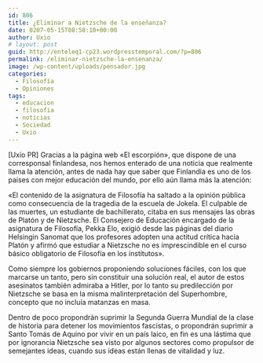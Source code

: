 ```yaml
---
id: 806
title: ¿Eliminar a Nietzsche de la enseñanza?
date: 0207-05-15T08:58:10+00:00
author: Uxio
# layout: post
guid: http://enteleq1-cp23.wordpresstemporal.com/?p=806
permalink: /eliminar-nietzsche-la-ensenanza/
image: /wp-content/uploads/pensador.jpg
categories:
  - Filosofía
  - Opiniones
tags:
  - educacion
  - filosofia
  - noticias
  - Sociedad
  - Uxio
---
```

[Uxío PR] Gracias a la página web «El escorpión», que dispone de una corresponsal finlandesa, nos hemos enterado de una noticia que realmente llama la atención, antes de nada hay que saber que Finlandia es uno de los países con mejor educación del mundo, por ello aún llama más la atención:

«El contenido de la asignatura de Filosofía ha saltado a la opinión pública como consecuencia de la tragedia de la escuela de Jokela. El culpable de las muertes, un estudiante de bachillerato, citaba en sus mensajes las obras de Platón y de Nietzsche. El Consejero de Educación encargado de la asignatura de Filosofía, Pekka Elo, exigió desde las páginas del diario Helsingin Sanomat que los profesores adopten una actitud crítica hacia Platón y afirmó que estudiar a Nietzsche no es imprescindible en el curso básico obligatorio de Filosofía en los institutos».

Como siempre los gobiernos proponiendo soluciones fáciles, con los que marcarse un tanto, pero sin constituir una solución real, el autor de estos asesinatos también admiraba a Hitler, por lo tanto su predilección por Nietzsche se basa en la misma malinterpretación del Superhombre, concepto que no incluía matanzas en masa.

Dentro de poco propondrán suprimir la Segunda Guerra Mundial de la clase de historia para detener los movimientos fascistas, o propondrán suprimir a Santo Tomás de Aquino por vivir en un país laico, en fin es una lástima que por ignorancia Nietzsche sea visto por algunos sectores como propulsor de semejantes ideas, cuando sus ideas están llenas de vitalidad y luz.